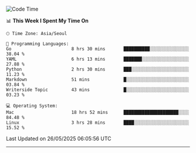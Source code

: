 <!---
[![JS's LinkedIn](https://img.shields.io/badge/LinkedIn-blue?style=for-the-badge&logo=linkedin)](https://www.linkedin.com/in/jaeseung-lee-5a2a32139/) 
[![JS's Notion](https://img.shields.io/badge/Notion-black?style=for-the-badge&logo=notion)](https://bit.ly/ljswiki1) <br><br>
-->
<!-- ![JS's GitHub stats](https://github-readme-stats-lemon-five.vercel.app/api?username=tkxkd0159&hide=contribs,prs,stars,issues&show_icons=true&theme=react&include_all_commits=true)   -->
<!-- ![Top Langs](https://github-readme-stats-lemon-five.vercel.app/api/top-langs/?username=tkxkd0159&layout=compact&hide=jupyter%20notebook,scss,html,css&langs_count=10)  -->


<!--START_SECTION:waka-->
![Code Time](http://img.shields.io/badge/Code%20Time-3%2C704%20hrs%2048%20mins-blue)

📊 **This Week I Spent My Time On** 

```text
🕑︎ Time Zone: Asia/Seoul

💬 Programming Languages: 
Go                       8 hrs 30 mins       ██████████░░░░░░░░░░░░░░░   38.04 % 
YAML                     6 hrs 13 mins       ███████░░░░░░░░░░░░░░░░░░   27.88 % 
Python                   2 hrs 30 mins       ███░░░░░░░░░░░░░░░░░░░░░░   11.23 % 
Markdown                 51 mins             █░░░░░░░░░░░░░░░░░░░░░░░░   03.84 % 
Writerside Topic         43 mins             █░░░░░░░░░░░░░░░░░░░░░░░░   03.23 % 

💻 Operating System: 
Mac                      18 hrs 52 mins      █████████████████████░░░░   84.48 % 
Linux                    3 hrs 28 mins       ████░░░░░░░░░░░░░░░░░░░░░   15.52 % 
```


 Last Updated on 26/05/2025 06:05:56 UTC
<!--END_SECTION:waka-->

---
<!---
<a href="https://github.com/tkxkd0159/books">
  <img align="center" src="https://github-readme-stats-lemon-five.vercel.app/api/pin/?username=tkxkd0159&repo=books&theme=react" />
</a>
-->

<!---
- 🔭 I’m currently working on ...
- 🌱 I’m currently learning blockchain and distributed network
- 👯 I’m looking to collaborate on ...
- 🤔 I’m looking for help with ...
- 💬 Ask me about ...
- 📫 How to reach me: ...
- 😄 Pronouns: ...
- ⚡ Fun fact: ...
-->

